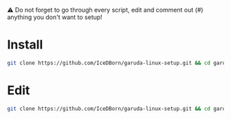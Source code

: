 :warning: Do not forget to go through every script, edit and comment out (#) anything you don't want to setup!

# Install

```bash 
git clone https://github.com/IceDBorn/garuda-linux-setup.git && cd garuda-linux-optimal-setup && ./setup.sh
```

# Edit

```bash
git clone https://github.com/IceDBorn/garuda-linux-setup.git && cd garuda-linux-optimal-setup && dolphin .
```
